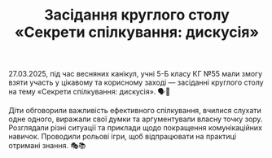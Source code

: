 ﻿---
title: "Засідання круглого столу «Секрети спілкування: дискусія»"
---

27.03.2025, під час весняних канікул, учні 5-Б класу КГ №55 мали змогу взяти участь у цікавому та корисному заході — засіданні круглого столу на тему «Секрети спілкування: дискусія». 🗣️💬

Діти обговорили важливість ефективного спілкування, вчилися слухати одне одного, виражали свої думки та аргументували власну точку зору. Розглядали різні ситуації та приклади щодо покращення комунікаційних навичок. Проводили рольові ігри, щоб відпрацювати на практиці отримані знання. 🎭📚

<slideshow />